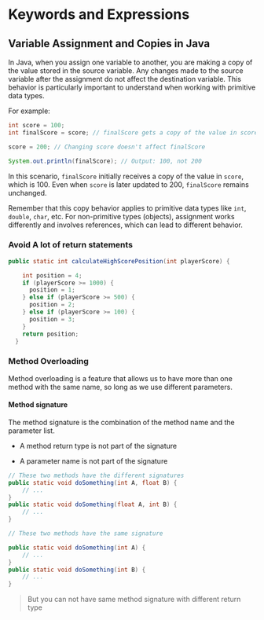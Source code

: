 # Keywords and Expressions


## **Variable Assignment and Copies in Java**

In Java, when you assign one variable to another, you are making a copy of the value stored in the source variable. Any changes made to the source variable after the assignment do not affect the destination variable. This behavior is particularly important to understand when working with primitive data types.

For example:

```java
int score = 100;
int finalScore = score; // finalScore gets a copy of the value in score

score = 200; // Changing score doesn't affect finalScore

System.out.println(finalScore); // Output: 100, not 200
```

In this scenario, `finalScore` initially receives a copy of the value in `score`, which is 100. Even when `score` is later updated to 200, `finalScore` remains unchanged. 

Remember that this copy behavior applies to primitive data types like `int`, `double`, `char`, etc. For non-primitive types (objects), assignment works differently and involves references, which can lead to different behavior.



### Avoid A lot of return statements

```java
public static int calculateHighScorePosition(int playerScore) {

    int position = 4;
    if (playerScore >= 1000) {
      position = 1;
    } else if (playerScore >= 500) {
      position = 2;
    } else if (playerScore >= 100) {
      position = 3;
    }
    return position;
  }
```


### Method Overloading

Method overloading is a feature that allows us to have more than one method with the same name, so long as we use different parameters. 

#### Method signature

The method signature is the combination of the method name and the parameter list. 

- A method return type is not part of the signature

- A parameter name is not part of the signature


```java
// These two methods have the different signatures
public static void doSomething(int A, float B) {
    // ...
}
public static void doSomething(float A, int B) {
    // ...
}

// These two methods have the same signature

public static void doSomething(int A) {
    // ...
}
public static void doSomething(int B) {
    // ...
}
```

> But you can not have same method signature with different return type

